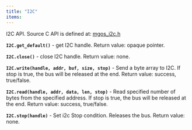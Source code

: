 ```yaml
---
title: "I2C"
items:
---
```


I2C API. Source C API is defined at:
[mgos_i2c.h](https://github.com/cesanta/mongoose-os/blob/master/fw/src/mgos_i2c.h)



**`I2C.get_default()`** - get I2C handle. Return value: opaque pointer.



**`I2C.close()`** - close I2C handle. Return value: none.



**`I2C.write(handle, addr, buf, size, stop)`** - Send a byte array to I2C.
If stop is true, the bus will be released at the end.
Return value: success, true/false.



**`I2C.read(handle, addr, data, len, stop)`** - Read specified number of
bytes from the specified address.
If stop is true, the bus will be released at the end.
Return value: success, true/false.



**`I2C.stop(handle)`** - Set i2c Stop condition. Releases the bus.
Return value: none.

